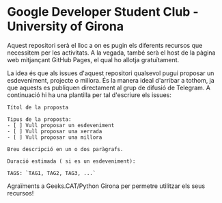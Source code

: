 # Google Developer Student Club - University of Girona

Aquest repositori serà el lloc a on es pugin els diferents recursos que necessitem per les activitats. A la vegada, també serà el host de la pàgina web mitjançant GitHub Pages, el qual ho allotja gratuïtament.

La idea és que als issues d'aquest repositori qualsevol pugui proposar un esdeveniment, projecte o millora. És la manera ideal d'arribar a tothom, ja que aquests es publiquen directament al grup de difusió de Telegram. A continuació hi ha una plantilla per tal d'escriure els issues:

```
Títol de la proposta

Tipus de la proposta:
- [ ] Vull proposar un esdeveniment
- [ ] Vull proposar una xerrada
- [ ] Vull proposar una millora

Breu descripció en un o dos paràgrafs.

Duració estimada ( si es un esdeveniment):

TAGS: `TAG1, TAG2, TAG3, ...`
```
Agraïments a Geeks.CAT/Python Girona per permetre utilitzar els seus recursos!
